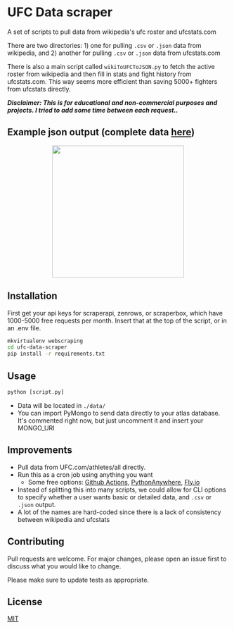 # UFC Data scraper

A set of scripts to pull data from wikipedia's ufc 
roster and ufcstats.com

There are two directories: 1) one for pulling 
`.csv` or `.json` data from wikipedia, and 2) 
another for pulling `.csv` or `.json` data from 
ufcstats.com

There is also a main script called 
`wikiToUFCToJSON.py` to fetch the active roster from 
wikipedia and then fill in stats and fight history 
from ufcstats.com. This way seems more efficient 
than saving 5000+ fighters from ufcstats directly.

***Disclaimer: This is for educational and non-commercial purposes 
and projects. I tried to add some time between each request..***

## Example json output (complete data [here](https://raw.githubusercontent.com/tmprk/ufc-data-scrape/main/data/data_2023-01-16_06-03-35.json))

<p align="center">
  <img src="../main/images/data_example.png" width="300"/>
</p>

## Installation

First get your api keys for scraperapi, zenrows, 
or scraperbox, which have 1000-5000 free requests per 
month. Insert that at the top of the script, or in 
an .env file.

```bash
mkvirtualenv webscraping
cd ufc-data-scraper
pip install -r requirements.txt
```

## Usage

```python
python [script.py]
```
* Data will be located in `./data/`
* You can import PyMongo to send data directly to 
your atlas database. It's commented right now, but 
just uncomment it and insert your MONGO_URI

## Improvements

- Pull data from UFC.com/athletes/all directly.
- Run this as a cron job using anything you want
  - Some free options: [Github Actions](https://canovasjm.netlify.app/2020/11/29/github-actions-run-a-python-script-on-schedule-and-commit-changes/), [PythonAnywhere](https://www.pythonanywhere.com/), [Fly.io](https://fly.io/)
- Instead of splitting this into many scripts, we 
could allow for CLI options to specify whether a 
user wants basic or detailed data, and `.csv` or 
`.json` output.
- A lot of the names are hard-coded since there is 
a lack of consistency between wikipedia and 
ufcstats

## Contributing

Pull requests are welcome. For major changes, 
please open an issue first
to discuss what you would like to change.

Please make sure to update tests as appropriate.

## License

[MIT](https://choosealicense.com/licenses/mit/)
